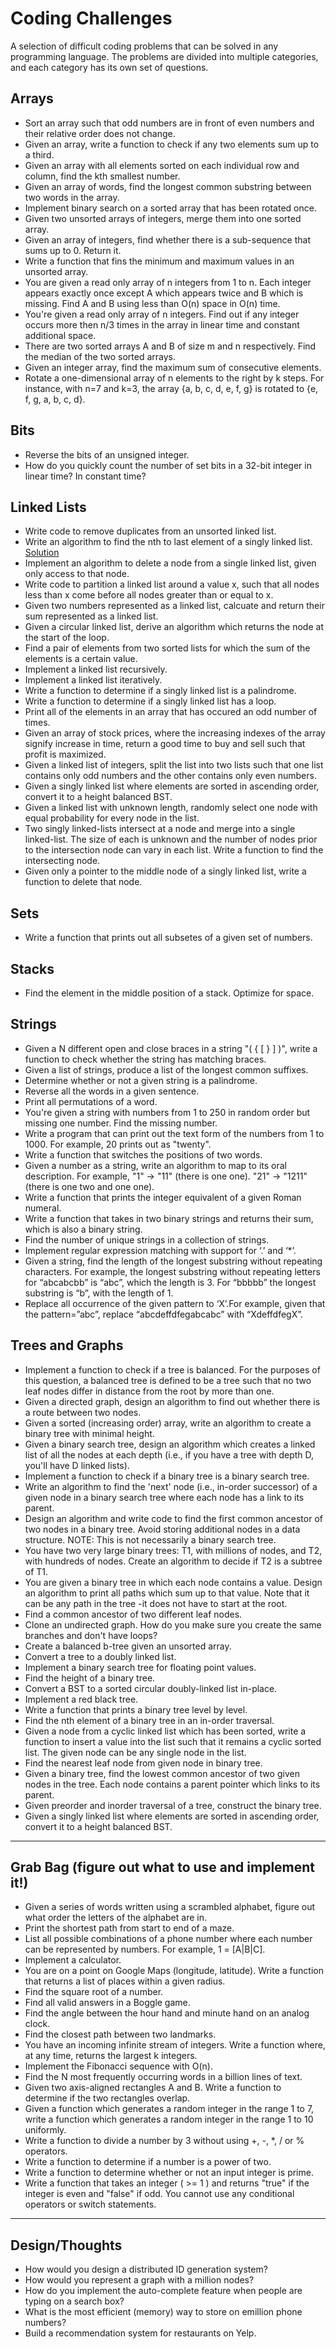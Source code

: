 # Coding Challenges
A selection of difficult coding problems that can be solved in any programming language. The problems are divided into multiple categories, and each category has its own set of questions.

## Arrays
- Sort an array such that odd numbers are in front of even numbers and their relative order does not change.
- Given an array, write a function to check if any two elements sum up to a third.
- Given an array with all elements sorted on each individual row and column, find the kth smallest number.
- Given an array of words, find the longest common substring between two words in the array.
- Implement binary search on a sorted array that has been rotated once.
- Given two unsorted arrays of integers, merge them into one sorted array.
- Given an array of integers, find whether there is a sub-sequence that sums up to 0. Return it.
- Write a function that fins the minimum and maximum values in an unsorted array.
- You are given a read only array of n integers from 1 to n. Each integer appears exactly once except A which appears twice and B which is missing. Find A and B using less than O(n) space in O(n) time.
- You're given a read only array of n integers. Find out if any integer occurs more then n/3 times in the array in linear time and constant additional space.
- There are two sorted arrays A and B of size m and n respectively. Find the median of the two sorted arrays.
- Given an integer array, find the maximum sum of consecutive elements.
- Rotate a one-dimensional array of n elements to the right by k steps. For instance, with n=7 and k=3, the array {a, b, c, d, e, f, g} is rotated to {e, f, g, a, b, c, d}.

## Bits
- Reverse the bits of an unsigned integer.
- How do you quickly count the number of set bits in a 32-bit integer in linear time? In constant time?

## Linked Lists
- Write code to remove duplicates from an unsorted linked list. 
- Write an algorithm to find the nth to last element of a singly linked list. [Solution](https://raw.githubusercontent.com/senthil1216/hackerrank/master/linked-list/n_node_from_last.py)
- Implement an algorithm to delete a node from a single linked list, given only access to that node. 
- Write code to partition a linked list around a value x, such that all nodes less than x come before all nodes greater than or equal to x.
- Given two numbers represented as a linked list, calcuate and return their sum represented as a linked list.
- Given a circular linked list, derive an algorithm which returns the node at the start of the loop.
- Find a pair of elements from two sorted lists for which the sum of the elements is a certain value.
- Implement a linked list recursively.
- Implement a linked list iteratively.
- Write a function to determine if a singly linked list is a palindrome.
- Write a function to determine if a singly linked list has a loop.
- Print all of the elements in an array that has occured an odd number of times.
- Given an array of stock prices, where the increasing indexes of the array signify increase in time, return a good time to buy and sell such that profit is maximized.
- Given a linked list of integers, split the list into two lists such that one list contains only odd numbers and the other contains only even numbers.
- Given a singly linked list where elements are sorted in ascending order, convert it to a height balanced BST.
- Given a linked list with unknown length, randomly select one node with equal probability for every node in the list.
- Two singly linked-lists intersect at a node and merge into a single linked-list. The size of each is unknown and the number of nodes prior to the intersection node can vary in each list. Write a function to find the intersecting node. 
- Given only a pointer to the middle node of a singly linked list, write a function to delete that node.

## Sets
- Write a function that prints out all subsetes of a given set of numbers.

## Stacks
- Find the element in the middle position of a stack. Optimize for space.

## Strings
- Given a N different open and close braces in a string "( { [ } ] )", write a function to check whether the string has matching braces.
- Given a list of strings, produce a list of the longest common suffixes.
- Determine whether or not a given string is a palindrome.
- Reverse all the words in a given sentence.
- Print all permutations of a word.
- You're given a string with numbers from 1 to 250 in random order but missing one number. Find the missing number.
- Write a program that can print out the text form of the numbers from 1 to 1000. For example, 20 prints out as "twenty".
- Write a function that switches the positions of two words.
- Given a number as a string, write an algorithm to map to its oral description. For example, "1" -> "11" (there is one one). "21" -> "1211" (there is one two and one one).
- Write a function that prints the integer equivalent of a given Roman numeral.
- Write a function that takes in two binary strings and returns their sum, which is also a binary string.
- Find the number of unique strings in a collection of strings.
- Implement regular expression matching with support for ‘.’ and ‘*’.
- Given a string, find the length of the longest substring without repeating characters. For example, the longest substring without repeating letters for “abcabcbb” is “abc”, which the length is 3. For “bbbbb” the longest substring is “b”, with the length of 1.
- Replace all occurrence of the given pattern to ‘X’.For example, given that the pattern=”abc”, replace “abcdeffdfegabcabc” with “XdeffdfegX”.

## Trees and Graphs
- Implement a function to check if a tree is balanced. For the purposes of this question,
a balanced tree is defined to be a tree such that no two leaf nodes differ in distance
from the root by more than one. 
- Given a directed graph, design an algorithm to find out whether there is a route
between two nodes. 
- Given a sorted (increasing order) array, write an algorithm to create a binary tree with
minimal height. 
- Given a binary search tree, design an algorithm which creates a linked list of all the
nodes at each depth (i.e., if you have a tree with depth D, you'll have D linked lists). 
- Implement a function to check if a binary tree is a binary search tree. 
- Write an algorithm to find the 'next' node (i.e., in-order successor) of a given node in
a binary search tree where each node has a link to its parent.
- Design an algorithm and write code to find the first common ancestor of two nodes
in a binary tree. Avoid storing additional nodes in a data structure. NOTE: This is not
necessarily a binary search tree.
- You have two very large binary trees: T1, with millions of nodes, and T2, with hundreds
of nodes. Create an algorithm to decide if T2 is a subtree of T1.
- You are given a binary tree in which each node contains a value. Design an algorithm to print all paths which sum up to that value. Note that it can be any path in the tree -it does not have to start at the root.
- Find a common ancestor of two different leaf nodes.
- Clone an undirected graph. How do you make sure you create the same branches and don't have loops?
- Create a balanced b-tree given an unsorted array.
- Convert a tree to a doubly linked list.
- Implement a binary search tree for floating point values.
- Find the height of a binary tree.
- Convert a BST to a sorted circular doubly-linked list in-place. 
- Implement a red black tree.
- Write a function that prints a binary tree level by level.
- Find the nth element of a binary tree in an in-order traversal.
- Given a node from a cyclic linked list which has been sorted, write a function to insert a value into the list such that it remains a cyclic sorted list. The given node can be any single node in the list.
- Find the nearest leaf node from given node in binary tree.
- Given a binary tree, find the lowest common ancestor of two given nodes in the tree. Each node contains a parent pointer which links to its parent.
- Given preorder and inorder traversal of a tree, construct the binary tree.
- Given a singly linked list where elements are sorted in ascending order, convert it to a height balanced BST.

---
## Grab Bag (figure out what to use and implement it!)
- Given a series of words written using a scrambled alphabet, figure out what order the letters of the alphabet are in.
- Print the shortest path from start to end of a maze.
- List all possible combinations of a phone number where each number can be represented by numbers. For example, 1 = [A|B|C].
- Implement a calculator.
- You are on a point on Google Maps (longitude, latitude). Write a function that returns a list of places within a given radius.
- Find the square root of a number. 
- Find all valid answers in a Boggle game.
- Find the angle between the hour hand and minute hand on an analog clock.
- Find the closest path between two landmarks.
- You have an incoming infinite stream of integers. Write a function where, at any time, returns the largest k integers.
- Implement the Fibonacci sequence with O(n).
- Find the N most frequently occurring words in a billion lines of text.
- Given two axis-aligned rectangles A and B. Write a function to determine if the two rectangles overlap.
- Given a function which generates a random integer in the range 1 to 7, write a function which generates a random integer in the range 1 to 10 uniformly.
- Write a function to divide a number by 3 without using +, -, *, / or % operators.
- Write a function to determine if a number is a power of two.
- Write a function to determine whether or not an input integer is prime.
- Write a function that takes an integer ( >= 1 ) and returns "true" if the integer is even and "false" if odd. You cannot use any conditional operators or switch statements. 

---
## Design/Thoughts
- How would you design a distributed ID generation system?
- How would you represent a graph with a million nodes?
- How do you implement the auto-complete feature when people are typing on a search box?
- What is the most efficient (memory) way to store on emillion phone numbers?
- Build a recommendation system for restaurants on Yelp.
